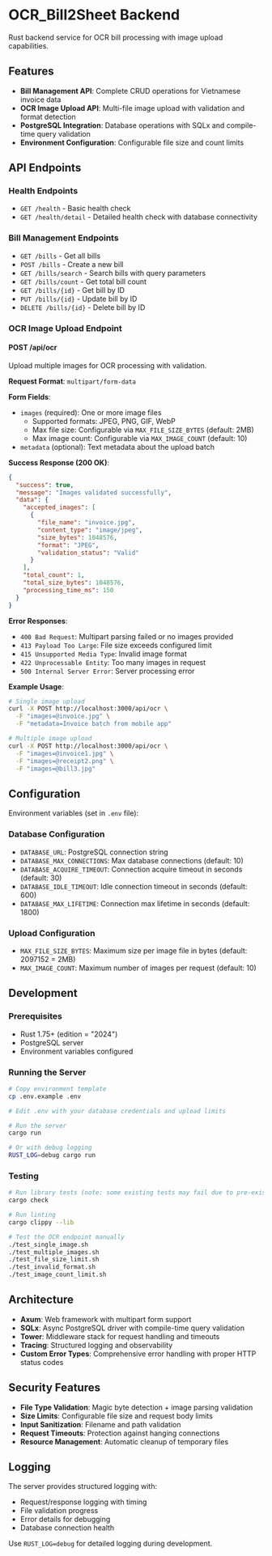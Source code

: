 # OCR_Bill2Sheet Backend

Rust backend service for OCR bill processing with image upload capabilities.

## Features

- **Bill Management API**: Complete CRUD operations for Vietnamese invoice data
- **OCR Image Upload API**: Multi-file image upload with validation and format detection
- **PostgreSQL Integration**: Database operations with SQLx and compile-time query validation
- **Environment Configuration**: Configurable file size and count limits

## API Endpoints

### Health Endpoints

- `GET /health` - Basic health check
- `GET /health/detail` - Detailed health check with database connectivity

### Bill Management Endpoints

- `GET /bills` - Get all bills
- `POST /bills` - Create a new bill
- `GET /bills/search` - Search bills with query parameters
- `GET /bills/count` - Get total bill count
- `GET /bills/{id}` - Get bill by ID
- `PUT /bills/{id}` - Update bill by ID
- `DELETE /bills/{id}` - Delete bill by ID

### OCR Image Upload Endpoint

#### POST /api/ocr

Upload multiple images for OCR processing with validation.

**Request Format**: `multipart/form-data`

**Form Fields**:
- `images` (required): One or more image files
  - Supported formats: JPEG, PNG, GIF, WebP
  - Max file size: Configurable via `MAX_FILE_SIZE_BYTES` (default: 2MB)
  - Max image count: Configurable via `MAX_IMAGE_COUNT` (default: 10)
- `metadata` (optional): Text metadata about the upload batch

**Success Response (200 OK)**:
```json
{
  "success": true,
  "message": "Images validated successfully",
  "data": {
    "accepted_images": [
      {
        "file_name": "invoice.jpg",
        "content_type": "image/jpeg",
        "size_bytes": 1048576,
        "format": "JPEG",
        "validation_status": "Valid"
      }
    ],
    "total_count": 1,
    "total_size_bytes": 1048576,
    "processing_time_ms": 150
  }
}
```

**Error Responses**:
- `400 Bad Request`: Multipart parsing failed or no images provided
- `413 Payload Too Large`: File size exceeds configured limit
- `415 Unsupported Media Type`: Invalid image format
- `422 Unprocessable Entity`: Too many images in request
- `500 Internal Server Error`: Server processing error

**Example Usage**:
```bash
# Single image upload
curl -X POST http://localhost:3000/api/ocr \
  -F "images=@invoice.jpg" \
  -F "metadata=Invoice batch from mobile app"

# Multiple image upload
curl -X POST http://localhost:3000/api/ocr \
  -F "images=@invoice1.jpg" \
  -F "images=@receipt2.png" \
  -F "images=@bill3.jpg"
```

## Configuration

Environment variables (set in `.env` file):

### Database Configuration
- `DATABASE_URL`: PostgreSQL connection string
- `DATABASE_MAX_CONNECTIONS`: Max database connections (default: 10)
- `DATABASE_ACQUIRE_TIMEOUT`: Connection acquire timeout in seconds (default: 30)
- `DATABASE_IDLE_TIMEOUT`: Idle connection timeout in seconds (default: 600)
- `DATABASE_MAX_LIFETIME`: Connection max lifetime in seconds (default: 1800)

### Upload Configuration
- `MAX_FILE_SIZE_BYTES`: Maximum size per image file in bytes (default: 2097152 = 2MB)
- `MAX_IMAGE_COUNT`: Maximum number of images per request (default: 10)

## Development

### Prerequisites
- Rust 1.75+ (edition = "2024")
- PostgreSQL server
- Environment variables configured

### Running the Server
```bash
# Copy environment template
cp .env.example .env

# Edit .env with your database credentials and upload limits

# Run the server
cargo run

# Or with debug logging
RUST_LOG=debug cargo run
```

### Testing
```bash
# Run library tests (note: some existing tests may fail due to pre-existing issues)
cargo check

# Run linting
cargo clippy --lib

# Test the OCR endpoint manually
./test_single_image.sh
./test_multiple_images.sh
./test_file_size_limit.sh
./test_invalid_format.sh
./test_image_count_limit.sh
```

## Architecture

- **Axum**: Web framework with multipart form support
- **SQLx**: Async PostgreSQL driver with compile-time query validation
- **Tower**: Middleware stack for request handling and timeouts
- **Tracing**: Structured logging and observability
- **Custom Error Types**: Comprehensive error handling with proper HTTP status codes

## Security Features

- **File Type Validation**: Magic byte detection + image parsing validation
- **Size Limits**: Configurable file size and request body limits
- **Input Sanitization**: Filename and path validation
- **Request Timeouts**: Protection against hanging connections
- **Resource Management**: Automatic cleanup of temporary files

## Logging

The server provides structured logging with:
- Request/response logging with timing
- File validation progress
- Error details for debugging
- Database connection health

Use `RUST_LOG=debug` for detailed logging during development.
